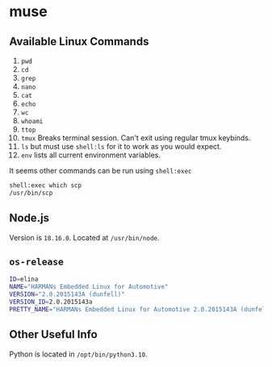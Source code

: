 # muse

## Available Linux Commands

1. `pwd`
2. `cd`
3. `grep`
4. `nano`
5. `cat`
6. `echo`
7. `wc`
8. `whoami`
9. `ttop`
10. `tmux` Breaks terminal session. Can't exit using regular tmux keybinds.
11. `ls` but must use `shell:ls` for it to work as you would expect.
12. `env` lists all current environment variables.

It seems other commands can be run using `shell:exec`

```bash
shell:exec which scp
/usr/bin/scp
```

## Node.js

Version is `18.16.0`.
Located at `/usr/bin/node`.

## `os-release`

```bash
ID=elina
NAME="HARMANs Embedded Linux for Automotive"
VERSION="2.0.2015143A (dunfell)"
VERSION_ID=2.0.2015143a
PRETTY_NAME="HARMANs Embedded Linux for Automotive 2.0.2015143A (dunfell)"
```

## Other Useful Info

Python is located in `/opt/bin/python3.10`.
